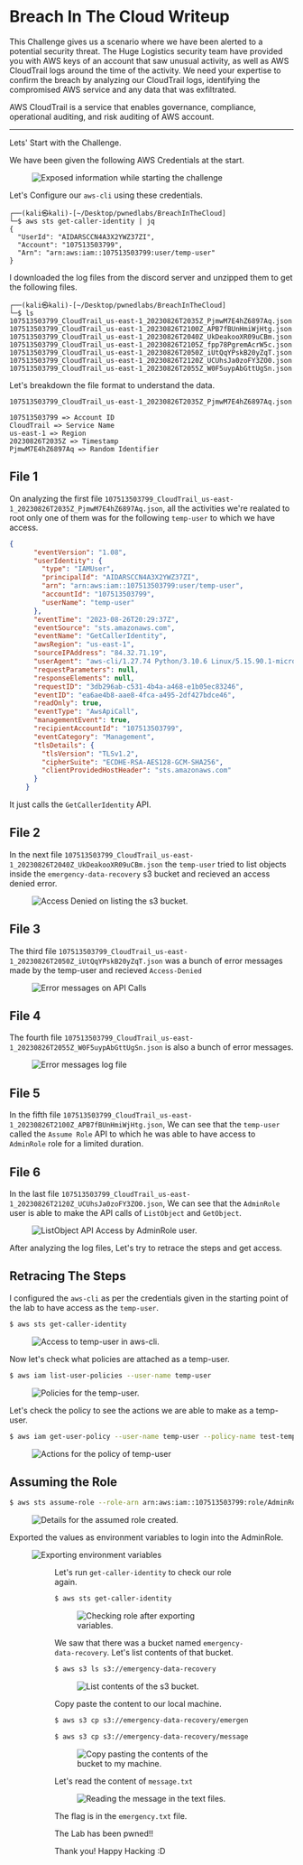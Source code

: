 # Breach In The Cloud Writeup
This Challenge gives us a scenario where we have been alerted to a potential security threat. The Huge Logistics security team have provided you with AWS keys of an account that saw unusual activity, as well as AWS CloudTrail logs around the time of the activity. We need your expertise to confirm the breach by analyzing our CloudTrail logs, identifying the compromised AWS service and any data that was exfiltrated.

AWS CloudTrail is a service that enables governance, compliance, operational auditing, and risk auditing of AWS account.

<hr/>

Lets' Start with the Challenge.

We have been given the following AWS Credentials at the start.
<figure><img src="../src/Breach-In-The-Cloud/start.png" alt="Exposed information while starting the challenge"></figure>

Let's Configure our `aws-cli` using these credentials.

```
┌──(kali㉿kali)-[~/Desktop/pwnedlabs/BreachInTheCloud]
└─$ aws sts get-caller-identity | jq
{
  "UserId": "AIDARSCCN4A3X2YWZ37ZI",
  "Account": "107513503799",
  "Arn": "arn:aws:iam::107513503799:user/temp-user"
}
```

I downloaded the log files from the discord server and unzipped them to get the following files.

```terminal
┌──(kali㉿kali)-[~/Desktop/pwnedlabs/BreachInTheCloud]
└─$ ls    
107513503799_CloudTrail_us-east-1_20230826T2035Z_PjmwM7E4hZ6897Aq.json  107513503799_CloudTrail_us-east-1_20230826T2100Z_APB7fBUnHmiWjHtg.json
107513503799_CloudTrail_us-east-1_20230826T2040Z_UkDeakooXR09uCBm.json  107513503799_CloudTrail_us-east-1_20230826T2105Z_fpp78PgremAcrW5c.json
107513503799_CloudTrail_us-east-1_20230826T2050Z_iUtQqYPskB20yZqT.json  107513503799_CloudTrail_us-east-1_20230826T2120Z_UCUhsJa0zoFY3ZO0.json
107513503799_CloudTrail_us-east-1_20230826T2055Z_W0F5uypAbGttUgSn.json
```

Let's breakdown the file format to understand the data.

```text
107513503799_CloudTrail_us-east-1_20230826T2035Z_PjmwM7E4hZ6897Aq.json

107513503799 => Account ID
CloudTrail => Service Name
us-east-1 => Region
20230826T2035Z => Timestamp
PjmwM7E4hZ6897Aq => Random Identifier
```

## File 1

On analyzing the first file `107513503799_CloudTrail_us-east-1_20230826T2035Z_PjmwM7E4hZ6897Aq.json`, all the activities we're realated to root only one of them was for the following `temp-user` to which we have access.

```json
{
      "eventVersion": "1.08",
      "userIdentity": {
        "type": "IAMUser",
        "principalId": "AIDARSCCN4A3X2YWZ37ZI",
        "arn": "arn:aws:iam::107513503799:user/temp-user",
        "accountId": "107513503799",
        "userName": "temp-user"
      },
      "eventTime": "2023-08-26T20:29:37Z",
      "eventSource": "sts.amazonaws.com",
      "eventName": "GetCallerIdentity",
      "awsRegion": "us-east-1",
      "sourceIPAddress": "84.32.71.19",
      "userAgent": "aws-cli/1.27.74 Python/3.10.6 Linux/5.15.90.1-microsoft-standard-WSL2 botocore/1.29.74",
      "requestParameters": null,
      "responseElements": null,
      "requestID": "3db296ab-c531-4b4a-a468-e1b05ec83246",
      "eventID": "ea6ae4b8-aae8-4fca-a495-2df427bdce46",
      "readOnly": true,
      "eventType": "AwsApiCall",
      "managementEvent": true,
      "recipientAccountId": "107513503799",
      "eventCategory": "Management",
      "tlsDetails": {
        "tlsVersion": "TLSv1.2",
        "cipherSuite": "ECDHE-RSA-AES128-GCM-SHA256",
        "clientProvidedHostHeader": "sts.amazonaws.com"
      }
    }
```

It just calls the `GetCallerIdentity` API.

## File 2
  
In the next file `107513503799_CloudTrail_us-east-1_20230826T2040Z_UkDeakooXR09uCBm.json` the `temp-user` tried to list objects inside the `emergency-data-recovery` s3 bucket and recieved an access denied error.

<figure><img src="../src/Breach-In-The-Cloud/1.png" alt="Access Denied on listing the s3 bucket."></figure>

## File 3

The third file `107513503799_CloudTrail_us-east-1_20230826T2050Z_iUtQqYPskB20yZqT.json` was a bunch of error messages made by the temp-user and recieved `Access-Denied`

<figure><img src="../src/Breach-In-The-Cloud/2.png" alt="Error messages on API Calls"></figure>

## File 4

The fourth file `107513503799_CloudTrail_us-east-1_20230826T2055Z_W0F5uypAbGttUgSn.json` is also a bunch of error messages.

<figure><img src="../src/Breach-In-The-Cloud/3.png" alt="Error messages log file"></figure>

## File 5

In the fifth file `107513503799_CloudTrail_us-east-1_20230826T2100Z_APB7fBUnHmiWjHtg.json`, We can see that the `temp-user` called the `Assume Role` API to which he was able to have access to `AdminRole` role for a limited duration.

## File 6

In the last file `107513503799_CloudTrail_us-east-1_20230826T2120Z_UCUhsJa0zoFY3ZO0.json`, We can see that the `AdminRole` user is able to make the API calls of `ListObject` and `GetObject`.

<figure><img src="../src/Breach-In-The-Cloud/5.png" alt="ListObject API Access by AdminRole user."></figure>

After analyzing the log files, Let's try to retrace the steps and get access.

## Retracing The Steps

I configured the `aws-cli` as per the credentials given in the starting point of the lab to have access as the `temp-user`.

```bash
$ aws sts get-caller-identity
```

<figure><img src="../src/Breach-In-The-Cloud/6.png" alt="Access to temp-user in aws-cli."></figure>

Now let's check what policies are attached as a temp-user.

```bash
$ aws iam list-user-policies --user-name temp-user
```

<figure><img src="../src/Breach-In-The-Cloud/7.png" alt="Policies for the temp-user."></figure>

Let's check the policy to see the actions we are able to make as a temp-user.

```bash
$ aws iam get-user-policy --user-name temp-user --policy-name test-temp-user
```

<figure><img src="../src/Breach-In-The-Cloud/8.png" alt="Actions for the policy of temp-user"></figure>

## Assuming the Role

```bash
$ aws sts assume-role --role-arn arn:aws:iam::107513503799:role/AdminRole --role-session-name hellosesssion
```

<figure><img src="../src/Breach-In-The-Cloud/9.png" alt="Details for the assumed role created."></figure>

Exported the values as environment variables to login into the AdminRole.

<figure><img src="../src/Breach-In-The-Cloud/10.png" alt="Exporting environment variables"><figure>

Let's run `get-caller-identity` to check our role again.

```bash
$ aws sts get-caller-identity
```

<figure><img src="../src/Breach-In-The-Cloud/11.png" alt="Checking role after exporting variables."></figure>

We saw that there was a bucket named `emergency-data-recovery`. Let's list contents of that bucket.

```bash
$ aws s3 ls s3://emergency-data-recovery
```

<figure><img src="../src/Breach-In-The-Cloud/12.png" alt="List contents of the s3 bucket."></figure>

Copy paste the content to our local machine.

```bash
$ aws s3 cp s3://emergency-data-recovery/emergency.txt .

$ aws s3 cp s3://emergency-data-recovery/message.txt .
```

<figure><img src="../src/Breach-In-The-Cloud/13.png" alt="Copy pasting the contents of the bucket to my machine."></figure>

Let's read the content of `message.txt`

<figure><img src="../src/Breach-In-The-Cloud/14.png" alt="Reading the message in the text files."></figure>

The flag is in the `emergency.txt` file.

The Lab has been pwned!!

Thank you! Happy Hacking :D